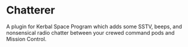 Chatterer
=========

A plugin for Kerbal Space Program which adds some SSTV, beeps, and nonsensical radio chatter between your crewed command pods and Mission Control.
